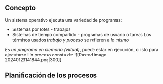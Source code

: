 ## Concepto
Un sistema operativo ejecuta una variedad de programas:
- Sistemas por lotes - trabajos
- Sistemas de tiempo compartido - programas de usuario o tareas
Los términos usados *trabajo y proceso* se refieren a *lo mismo*

*Es un programa en memoria (virtual)*, puede estar en ejecución, o listo para ejecutarse
Un proceso consta de:
![[Pasted image 20240123141844.png|300]]
## Planificación de los procesos

